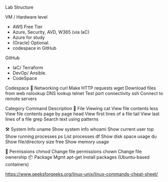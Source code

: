 Lab Structure

VM / Hardware level
 - AWS Free Tier
 - Azure, Security, AVD, W365 (via IaC)
 - Azure for study
 - (Oracle) Optional.
 - codespace in GitHub

GitHub
- IaC/ Terraform
- DevOp/ Ansible.
- CodeSpace

Codespace
🔌 Networking	curl	Make HTTP requests
	wget	Download files from web
	nslookup	DNS lookup
	telnet	Test port connectivity
	ssh	Connect to remote servers
 
Category	Command	Description
📄 File Viewing	cat	View file contents
	less	View file contents page by page
	head	View first lines of a file
	tail	View last lines of a file
	grep	Search text using patterns

🛠️ System Info	uname	Show system info
	whoami	Show current user
	top	Show running processes
	ps	List processes
	df	Show disk space usage
	du	Show file/directory size
	free	Show memory usage

🔐 Permissions	chmod	Change file permissions
	chown	Change file ownership
📦 Package Mgmt	apt-get	Install packages (Ubuntu-based containers)

https://www.geeksforgeeks.org/linux-unix/linux-commands-cheat-sheet/
